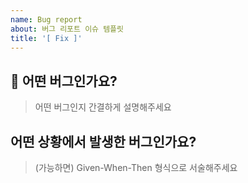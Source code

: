 ```yaml
---
name: Bug report
about: 버그 리포트 이슈 템플릿
title: '[ Fix ]'
---
```


<!-- 제목은 [ Fix ] 내용 으로 작성합니다  -->

## 💚 어떤 버그인가요?

> 어떤 버그인지 간결하게 설명해주세요

## 어떤 상황에서 발생한 버그인가요?

> (가능하면) Given-When-Then 형식으로 서술해주세요
